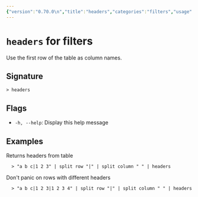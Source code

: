 ```yaml
---
{"version":"0.70.0\n","title":"headers","categories":"filters","usage":"Use the first row of the table as column names.\n"}
---
```

<!-- THIS FILE IS GENERATED BY update_book_commands.cjs USING NUSHELL'S HELP COMMANDS.
REFRAIN FROM EDITING IT MANUALLY.-->
# <code>headers</code> for filters

<div class='command-title'>Use the first row of the table as column names.</div>

## Signature

```> headers```

## Flags

 * ```-h, --help```: Display this help message
## Examples

  Returns headers from table
```shell
  > "a b c|1 2 3" | split row "|" | split column " " | headers
```
  Don't panic on rows with different headers
```shell
  > "a b c|1 2 3|1 2 3 4" | split row "|" | split column " " | headers
```


